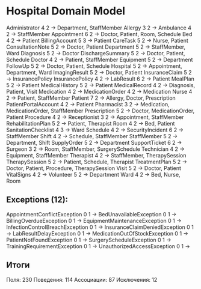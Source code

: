 Hospital Domain Model
=====================

Administrator 4 2 → Department, StaffMember
Allergy 3 2 →
Ambulance 4 2 → StaffMember
Appointment 6 2 → Doctor, Patient, Room, Schedule
Bed 4 2 → Patient
BillingAccount 5 3 → Patient
CareTask 5 2 → Nurse, Patient
ConsultationNote 5 2 → Doctor, Patient
Department 5 2 → StaffMember, Ward
Diagnosis 5 2 → Doctor
DischargeSummary 5 2 → Doctor, Patient, Schedule
Doctor 4 2 → Patient, StaffMember
Equipment 5 2 → Department
FollowUp 5 2 → Doctor, Patient, Schedule
Hospital 5 2 → Appointment, Department, Ward
ImagingResult 5 2 → Doctor, Patient
InsuranceClaim 5 2 → InsurancePolicy
InsurancePolicy 4 2 →
LabResult 6 2 → Patient
MealPlan 5 2 → Patient
MedicalHistory 5 2 → Patient
MedicalRecord 4 2 → Diagnosis, Patient, Visit
Medication 4 2 →
MedicationOrder 4 2 → Medication
Nurse 4 2 → Patient, StaffMember
Patient 7 2 → Allergy, Doctor, Prescription
PatientPortalAccount 4 2 → Patient
Pharmacist 3 2 → Medication, MedicationOrder, StaffMember
Prescription 5 2 → Doctor, MedicationOrder, Patient
Procedure 4 2 →
Receptionist 3 2 → Appointment, StaffMember
RehabilitationPlan 5 2 → Patient, Therapist
Room 4 2 → Bed, Patient
SanitationChecklist 4 3 → Ward
Schedule 4 2 →
SecurityIncident 6 2 → StaffMember
Shift 4 2 → Schedule, StaffMember
StaffMember 5 2 → Department, Shift
SupplyOrder 5 2 → Department
SupportTicket 6 2 →
Surgeon 3 2 → Room, StaffMember, SurgerySchedule
Technician 4 2 → Equipment, StaffMember
Therapist 4 2 → StaffMember, TherapySession
TherapySession 5 2 → Patient, Schedule, Therapist
TreatmentPlan 5 2 → Doctor, Patient, Procedure, TherapySession
Visit 5 2 → Doctor, Patient
VitalSigns 4 2 →
Volunteer 5 2 → Department
Ward 4 2 → Bed, Nurse, Room

Exceptions (12):
----------------

AppointmentConflictException 0 1 →
BedUnavailableException 0 1 →
BillingOverdueException 0 1 →
EquipmentMaintenanceException 0 1 →
InfectionControlBreachException 0 1 →
InsuranceClaimDeniedException 0 1 →
LabResultDelayException 0 1 →
MedicationOutOfStockException 0 1 →
PatientNotFoundException 0 1 →
SurgeryScheduleException 0 1 →
TrainingRequirementException 0 1 →
UnauthorizedAccessException 0 1 →

Итоги
-----

Поля: 230
Поведения: 114
Ассоциации: 87
Исключения: 12

